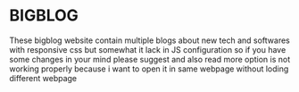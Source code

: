 # BIGBLOG
These bigblog website contain multiple blogs about new tech and softwares with responsive css
but somewhat it lack in JS configuration so if you have some changes in your mind please suggest
and also read more option is not working properly because i want to open it in same webpage without
loding different webpage
